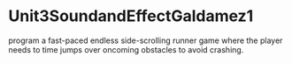 # Unit3SoundandEffectGaldamez1
 program a fast-paced endless side-scrolling runner game where the player needs to time jumps over oncoming obstacles to avoid crashing.
